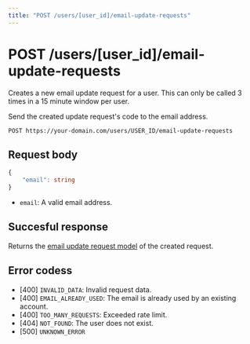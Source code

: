 ```yaml
---
title: "POST /users/[user_id]/email-update-requests"
---
```


# POST /users/[user_id]/email-update-requests

Creates a new email update request for a user. This can only be called 3 times in a 15 minute window per user.

Send the created update request's code to the email address.

```
POST https://your-domain.com/users/USER_ID/email-update-requests
```

## Request body

```ts
{
    "email": string
}
```

- `email`: A valid email address.

## Succesful response

Returns the [email update request model](/api-reference/rest/models/email-verification-request) of the created request.

## Error codess

- [400] `INVALID_DATA`: Invalid request data.
- [400] `EMAIL_ALREADY_USED`: The email is already used by an existing account.
- [400] `TOO_MANY_REQUESTS`: Exceeded rate limit.
- [404] `NOT_FOUND`: The user does not exist.
- [500] `UNKNOWN_ERROR`
